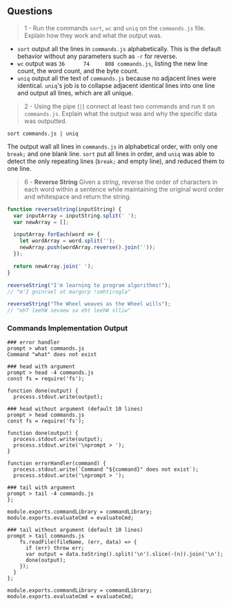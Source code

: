 ## Questions

> 1 - Run the commands `sort`, `wc` and `uniq` on the `commands.js` file. Explain how they work and what the output was.

- `sort` output all the lines in `commands.js` alphabetically. This is the default behavior without any parameters such as `-r` for reverse.
- `wc` output was `36      74     808 commands.js`, listing the new line count, the word count, and the byte count.
- `uniq` output all the text of `commands.js` because no adjacent lines were identical. `uniq`'s job is to collapse adjacent identical lines into one line and output all lines, which are all unique.

> 2 - Using the pipe (`|`) connect at least two commands and run it on `commands.js`. Explain what the output was and why the specific data was outputted.

`sort commands.js | uniq`

The output wall all lines in `commands.js` in alphabetical order, with only one `break;` and one blank line. `sort` put all lines in order, and `uniq` was able to detect the only repeating lines (`break;` and empty line), and reduced them to one line.

> 6 - **Reverse String**
> Given a *string*, reverse the order of characters in each word within a sentence while maintaining the original word order and whitespace and return the string.

```JavaScript
function reverseString(inputString) {
  var inputArray = inputString.split(' ');
  var newArray = [];

  inputArray.forEach(word => {
    let wordArray = word.split('');
    newArray.push(wordArray.reverse().join(''));
  });

  return newArray.join(' ');
}

reverseString("I'm learning to program algorithms!");
// "m'I gninrael ot margorp !smhtirogla"

reverseString("The Wheel weaves as the Wheel wills");
// "ehT leehW sevaew sa eht leehW slliw"
```


### Commands Implementation Output
````shell
### error handler
prompt > what commands.js
Command "what" does not exist

### head with argument
prompt > head -4 commands.js
const fs = require('fs');

function done(output) {
  process.stdout.write(output);

### head without argument (default 10 lines)
prompt > head commands.js
const fs = require('fs');

function done(output) {
  process.stdout.write(output);
  process.stdout.write('\nprompt > ');
}

function errorHandler(command) {
  process.stdout.write(`Command "${command}" does not exist`);
  process.stdout.write('\nprompt > ');

### tail with argument
prompt > tail -4 commands.js
};

module.exports.commandLibrary = commandLibrary;
module.exports.evaluateCmd = evaluateCmd;

### tail without argument (default 10 lines)
prompt > tail commands.js
    fs.readFile(fileName, (err, data) => {
      if (err) throw err;
      var output = data.toString().split('\n').slice(-(n)).join('\n');
      done(output);
    });
  }
};

module.exports.commandLibrary = commandLibrary;
module.exports.evaluateCmd = evaluateCmd;
````